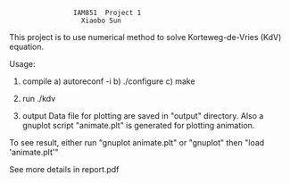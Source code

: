                     IAM851  Project 1
                      Xiaobo Sun

This project is to use numerical method to solve Korteweg-de-Vries (KdV) equation.

Usage:

1. compile
  a) autoreconf -i
  b) ./configure
  c) make
 
2. run
  ./kdv

3. output
Data file for plotting are saved in "output" directory. Also a gnuplot script "animate.plt" is generated for plotting animation.

To see result, either run "gnuplot animate.plt" or "gnuplot" then "load 'animate.plt'"

See more details in report.pdf




